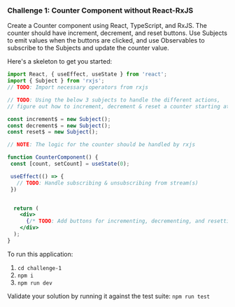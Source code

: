 ### Challenge 1: Counter Component without React-RxJS

Create a Counter component using React, TypeScript, and RxJS. The counter should have increment, decrement, and reset buttons. Use Subjects to emit values when the buttons are clicked, and use Observables to subscribe to the Subjects and update the counter value.

Here's a skeleton to get you started:

```jsx
import React, { useEffect, useState } from 'react';
import { Subject } from 'rxjs';
// TODO: Import necessary operators from rxjs

// TODO: Using the below 3 subjects to handle the different actions,
// figure out how to increment, decrement & reset a counter starting at 0

const increment$ = new Subject();
const decrement$ = new Subject();
const reset$ = new Subject();

// NOTE: The logic for the counter should be handled by rxjs

function CounterComponent() {
 const [count, setCount] = useState(0);

 useEffect(() => {
   // TODO: Handle subscribing & unsubscribing from stream(s)
 })


  return (
    <div>
      {/* TODO: Add buttons for incrementing, decrementing, and resetting the counter */}
    </div>
  );
}
```

To run this application:
1. `cd challenge-1`
2. `npm i`
3. `npm run dev`


Validate your solution by running it against the test suite:
`npm run test`
